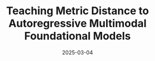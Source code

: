 ---
title: "Teaching Metric Distance to Autoregressive Multimodal Foundational Models"
date: 2025-03-04
venue: Arxiv
authors:
  - name: Jiwan Chung
    home: https://jiwanchung.github.io/
  - name: <strong>Saejin Kim</strong>
    home: "#"
  - name: Yongrae Jo
  - name: Jaewoo Park
    home: https://www.jerife.org/cv
  - name: Dongjun Min
  - name: Youngjae Yu
selected: true
arxiv: https://arxiv.org/abs/2503.02379
---